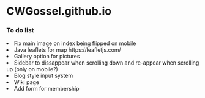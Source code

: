 # CWGossel.github.io
<h3>To do list</h3>
<li>Fix main image on index being flipped on mobile </li>
<li>Java leaflets for map https://leafletjs.com/</li>
<li>Gallery option for pictures</li>
<li>Sidebar to dissappear when scrolling down and re-appear when scrolling up (only on mobile?)</li>
<li>Blog style input system</li>
<li>Wiki page</li>
<li>Add form for membership</li>
